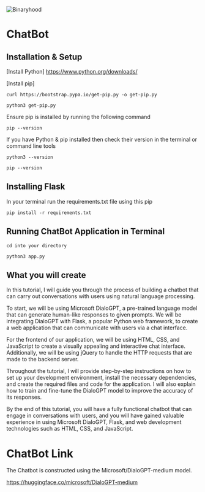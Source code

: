 
![Binaryhood](Logo/BinaryhoodLogo.png)

# ChatBot

## Installation & Setup

[Install Python] https://www.python.org/downloads/

[Install pip]

```
curl https://bootstrap.pypa.io/get-pip.py -o get-pip.py
```

```
python3 get-pip.py
```

Ensure pip is installed by running the following command

```
pip --version
```

If you have Python & pip installed then check their version in the terminal or command line tools

```
python3 --version
```

```
pip --version
```

## Installing Flask

In your terminal run the requirements.txt file using this pip

```
pip install -r requirements.txt
```

## Running ChatBot Application in Terminal

```
cd into your directory
```

```
python3 app.py
```

## What you will create

In this tutorial, I will guide you through the process of building a chatbot that can carry out conversations with users using natural language processing.

To start, we will be using Microsoft DialoGPT, a pre-trained language model that can generate human-like responses to given prompts. We will be integrating DialoGPT with Flask, a popular Python web framework, to create a web application that can communicate with users via a chat interface.

For the frontend of our application, we will be using HTML, CSS, and JavaScript to create a visually appealing and interactive chat interface. Additionally, we will be using jQuery to handle the HTTP requests that are made to the backend server.

Throughout the tutorial, I will provide step-by-step instructions on how to set up your development environment, install the necessary dependencies, and create the required files and code for the application. I will also explain how to train and fine-tune the DialoGPT model to improve the accuracy of its responses.

By the end of this tutorial, you will have a fully functional chatbot that can engage in conversations with users, and you will have gained valuable experience in using Microsoft DialoGPT, Flask, and web development technologies such as HTML, CSS, and JavaScript.

# ChatBot Link

The Chatbot is constructed using the Microsoft/DialoGPT-medium model.

https://huggingface.co/microsoft/DialoGPT-medium
